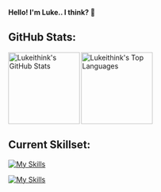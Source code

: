 **Hello! I'm Luke.. I think? 👋**

## **GitHub Stats:**
<p>
  <a href="#">
    <img align="left" height="144em" src="https://github-readme-stats.vercel.app/api?username=lukeithink&count_private=true&show_icons=true&theme=radical" alt="Lukeithink's GitHub Stats" />
  </a>
  
  <a href="#">
    <img align="center" height="144em" src="https://github-readme-stats.vercel.app/api/top-langs/?username=lukeithink&layout=compact&theme=radical" alt="Lukeithink's Top Languages" />
  </a>
  
</p>

## **Current Skillset:**

[![My Skills](https://skillicons.dev/icons?i=vscode,idea)](https://github.com/LukeIThink#EasterEgg)

[![My Skills](https://skillicons.dev/icons?i=js,ts,pug,lua,java)](https://github.com/LukeIThink#EasterEgg)

